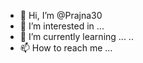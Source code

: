 - 👋 Hi, I’m @Prajna30
- 👀 I’m interested in ...
- 🌱 I’m currently learning ...
..
- 📫 How to reach me ...

<!---
Prajna30/Prajna30 is a ✨ special ✨ repository because its `README.md` (this file) appears on your GitHub profile.
You can click the Preview link to take a look at your changes.
--->
